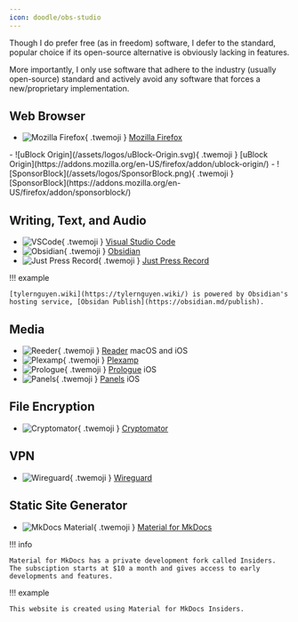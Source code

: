 ```yaml
---
icon: doodle/obs-studio
---
```


Though I do prefer free (as in freedom) software, I defer to the standard, popular choice if its open-source alternative is obviously lacking in features.

More importantly, I only use software that adhere to the industry (usually open-source) standard and actively avoid any software that forces a new/proprietary implementation.

## Web Browser

<div class="grid cards" markdown>

- ![Mozilla Firefox](/assets/logos/Firefox.svg){ .twemoji } [Mozilla Firefox](https://www.mozilla.org/en-US/firefox/new/)

</div>

<div class="grid cards" markdown>
- ![uBlock Origin](/assets/logos/uBlock-Origin.svg){ .twemoji } [uBlock Origin](https://addons.mozilla.org/en-US/firefox/addon/ublock-origin/)
- ![SponsorBlock](/assets/logos/SponsorBlock.png){ .twemoji } [SponsorBlock](https://addons.mozilla.org/en-US/firefox/addon/sponsorblock/)

</div>

## Writing, Text, and Audio

<div class="grid cards" markdown>

- ![VSCode](/assets/logos/VSCode.png){ .twemoji } [Visual Studio Code](https://code.visualstudio.com/)
- ![Obsidian](/assets/logos/Obsidian.png){ .twemoji } [Obsidian](https://obsidian.md/)
- ![Just Press Record](/assets/logos/Just-Press-Record.png){ .twemoji } [Just Press Record](https://www.openplanetsoftware.com/just-press-record/)

</div>

!!! example

    [tylernguyen.wiki](https://tylernguyen.wiki/) is powered by Obsidian's hosting service, [Obsidan Publish](https://obsidian.md/publish).

## Media

<div class="grid cards" markdown>

- ![Reeder](/assets/logos/Reeder.jpg){ .twemoji } [Reader](https://reederapp.com/) macOS and iOS
- ![Plexamp](/assets/logos/Plexamp.png){ .twemoji } [Plexamp](https://plexamp.com/)
- ![Prologue](/assets/logos/Prologue.jpg){ .twemoji } [Prologue](https://prologue.audio/) iOS
- ![Panels](/assets/logos/Panels.png){ .twemoji } [Panels](https://panels.app/) iOS

</div>

## File Encryption

<div class="grid cards" markdown>

- ![Cryptomator](/assets/logos/Cryptomator.svg){ .twemoji } [Cryptomator](https://cryptomator.org/)

</div>

## VPN

<div class="grid cards" markdown>

- ![Wireguard](/assets/logos/Wireguard.svg){ .twemoji } [Wireguard](https://www.wireguard.com/)

</div>

## Static Site Generator

<div class="grid cards" markdown>

- ![MkDocs Material](/assets/logos/MkDocs-Material.png){ .twemoji } [Material for MkDocs](https://squidfunk.github.io/mkdocs-material/)

</div>

!!! info

    Material for MkDocs has a private development fork called Insiders. The subsciption starts at $10 a month and gives access to early developments and features.

!!! example

    This website is created using Material for MkDocs Insiders.